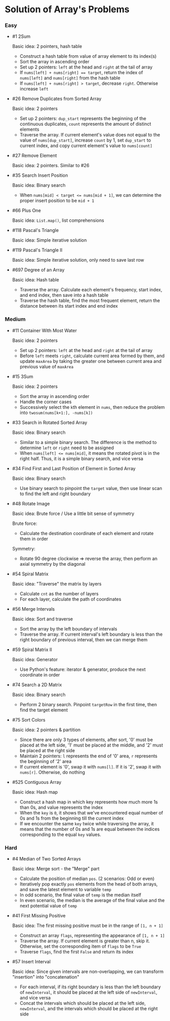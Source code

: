 # Solution of Array's Problems

### Easy

- \#1 2Sum

  Basic idea: 2 pointers, hash table

  - Construct a hash table from value of array element to its index(s)
  - Sort the array in ascending order
  - Set up 2 pointers: `left` at the head and `right` at the tail of array
  - If `nums[left] + nums[right] == target`, return the index of `nums[left]` and `nums[right]` from the hash table
  - If `nums[left] + nums[right] > target`, decrease `right`. Otherwise increase `left`

- \#26 Remove Duplicates from Sorted Array

  Basic idea: 2 pointers

  - Set up 2 pointers: `dup_start` represents the beginning of the continuous duplicates, `count` represents the amount of distinct elements
  - Traverse the array. If current element's value does not equal to the value of `nums[dup_start]`, increase `count` by 1, set `dup_start` to current index, and copy current element's value to  `nums[count]` 

- \#27 Remove Element

  Basic idea: 2 pointers. Similar to #26

- \#35 Search Insert Position

  Basic idea: Binary search

  - When `nums[mid] < target <= nums[mid + 1]`, we can determine the proper insert position to be `mid + 1`

- \#66 Plus One

  Basic idea: `List.map()`, list comprehensions

- \#118 Pascal's Triangle

  Basic idea: Simple iterative solution

- \#119 Pascal's Triangle II

  Basic idea: Simple iterative solution, only need to save last row

- \#697 Degree of an Array

  Basic idea: Hash table

  - Traverse the array. Calculate each element's frequency, start index, and end index, then save into a hash table
  - Traverse the hash table, find the most frequent element, return the distance between its start index and end index

### Medium

- \#11 Container With Most Water

  Basic idea: 2 pointers

  - Set up 2 pointers: `left` at the head and `right` at the tail of array
  - Before `left` meets `right`, calculate current area formed by them, and update `maxArea` by taking the greater one between current area and previous value of `maxArea`

- \#15 3Sum

  Basic idea: 2 pointers

  - Sort the array in ascending order
  - Handle the corner cases
  - Successively select the `k`th element in `nums`, then reduce the problem into `twosum(nums[k+1:], -nums[k])`

- \#33 Search in Rotated Sorted Array

  Basic idea: Binary search

  - Similar to a simple binary search. The difference is the method to determine `left` or `right` need to be assigned
  - When `nums[left] <= nums[mid]`, it means the rotated pivot is in the right half. Thus, it is a simple binary search, and vice versa

- \#34 Find First and Last Position of Element in Sorted Array

  Basic idea: Binary search

  - Use binary search to pinpoint the `target` value, then use linear scan to find the left and right boundary

- \#48 Rotate Image

  Basic idea: Brute force / Use a little bit sense of symmetry

  Brute force:

  - Calculate the destination coordinate of each element and rotate them in order

  Symmetry:

  - Rotate 90 degree clockwise => reverse the array, then perform an axial symmetry by the diagonal

- \#54 Spiral Matrix

  Basic idea: "Traverse" the matrix by layers

  - Calculate `cnt` as the number of layers
  - For each layer, calculate the path of coordinates

- \#56 Merge Intervals

  Basic idea: Sort and traverse

  - Sort the array by the left boundary of intervals
  - Traverse the array. If current interval's left boundary is less than the right boundary of previous interval, then we can merge them 

- \#59 Spiral Matrix II

  Basic idea: Generator

  - Use Python's feature: iterator & generator, produce the next coordinate in order

- \#74 Search a 2D Matrix

  Basic idea: Binary search

  - Perform 2 binary search. Pinpoint  `targetRow` in the first time, then find the target element

- \#75 Sort Colors

  Basic idea: 2 pointers & partition

  - Since there are only 3 types of elements, after sort, '0' must be placed at the left side, '1' must be placed at the middle, and '2' must be placed at the right side
  - Maintain 2 pointers: `l` represents the end of '0' area, `r` represents the beginning of '2' area
  - If current element is '0', swap it with `nums[l]`. If it is '2', swap it with `nums[r]`. Otherwise, do nothing

- \#525 Contiguous Array

  Basic idea: Hash map

  - Construct a hash map in which key represents how much more 1s than 0s, and value represents the index
  - When the `key` is `0`, it shows that we've encountered equal number of 0s and 1s from the beginning till the current index
  - If we encounter the same `key` twice while traversing the array, it means that the number of 0s and 1s are equal between the indices corresponding to the equal `key` values.

### Hard

- \#4 Median of Two Sorted Arrays

  Basic idea: Merge sort - the "Merge" part

  - Calculate the position of median `pos`. (2 scenarios: Odd or even)
  - Iteratively pop exactly `pos` elements from the head of both arrays, and save the latest element to variable `temp`
  - In odd scenario, the final value of `temp` is the median itself
  - In even scenario, the median is the average of the final value and the next potential value of `temp`

- \#41 First Missing Positive

  Basic idea: The first missing positive must be in the range of `[1, n + 1]`

  - Construct an array `flags`, representing the appearance of `[1, n + 1]`
  - Traverse the array. If current element is greater than n, skip it. Otherwise, set the corresponding item of `flags` to be `True`
  - Traverse `flags`, find the first `False` and return its index

- \#57 Insert Interval

  Basic idea: Since given intervals are non-overlapping, we can transform "insertion" into "concatenation"

  - For each interval, if its right boundary is less than the left boundary of `newInterval`, it should be placed at the left side of `newInterval`, and vice versa
  - Concat the intervals which should be placed at the left side, `newInterval`, and the intervals which should be placed at the right side